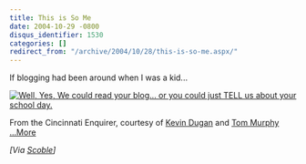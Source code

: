 ```yaml
---
title: This is So Me
date: 2004-10-29 -0800
disqus_identifier: 1530
categories: []
redirect_from: "/archive/2004/10/28/this-is-so-me.aspx/"
---
```


If blogging had been around when I was a kid...

[![Well, Yes, We could read your blog... or you could just TELL us about
your school
day.](/images/BlogCartoon.jpg)](http://trevorcook.typepad.com/photos/uncategorized/093004borgman600x403.jpg" "http://trevorcook.typepad.com/photos/uncategorized/093004borgman600x403.jpg")

From the Cincinnati Enquirer, courtesy of [Kevin
Dugan](http://prblog.typepad.com/ "http://prblog.typepad.com/") and [Tom
Murphy](http://www.natterjackpr.com/2004/10/26.html#a1228 "http://www.natterjackpr.com/2004/10/26.html#a1228")
[...More](http://trevorcook.typepad.com/weblog/2004/10/great_blogging_.html)

*[Via [Scoble](http://www.kunal.org/scoble/archives/2004_10.html)]*


